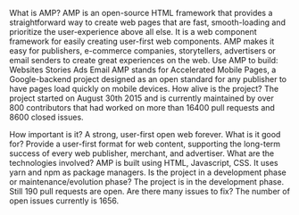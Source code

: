 
What is AMP?
AMP  is an open-source HTML framework that provides a straightforward way to create web pages that are fast, smooth-loading and prioritize the user-experience above all else. It is a web component framework for easily creating user-first web components.
AMP makes it easy for publishers, e-commerce companies, storytellers, advertisers or email senders to create great experiences on the web. 
Use AMP to build:
Websites
Stories
Ads
Email
AMP stands for Accelerated Mobile Pages, a Google-backend project designed as an open standard for any publisher to have pages load quickly on mobile devices.
How alive is the project?
The project started on August 30th 2015 and is currently maintained by over 800 contributors that had worked on more than 16400 pull requests and 8600 closed issues.

How important is it?
A strong, user-first open web forever.
What is it good for? 
Provide a user-first format for web content, supporting the long-term success of every web publisher, merchant, and advertiser.
What are the technologies involved?
AMP is built using HTML, Javascript, CSS. It uses yarn and npm as package managers.
Is the project in a development phase or maintenance/evolution phase?
The project is in the development phase. Still 190 pull requests are open.
Are there many issues to fix?
The number of open issues currently is 1656. 
